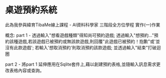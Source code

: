 # 桌遊預約系統
此為我參與緯育TibaMe線上課程 - AI資料科學家 三階段全方位學程 實作(一)作業

概念:
part 1 - 透過輸入"想看遊戲種類"得知尚可預約遊戲; 
         透過輸入"想預約..."預約該種遊戲,若該遊戲已被預約或無該款遊戲,則回覆"此遊戲已被預約！抱歉"或'並沒有此款遊戲'; 
         若輸入'想取消預約'則取消預約該款遊戲;
         並透過輸入"結束"打破迴圈
         
part 2 - 將part 1 延伸應用在Sqlite套件上,藉以創建預約表格,並隨輸入訊息需求更改表格內容或查詢。
